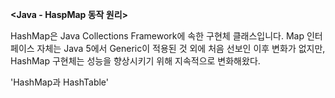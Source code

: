 **<Java - HaspMap 동작 원리>**

HashMap은 Java Collections Framework에 속한 구현체 클래스입니다. Map 인터페이스 자체는 Java 5에서 Generic이 적용된 것 외에 처음 선보인 이후 변화가 없지만, HashMap 구현체는 성능을 향상시키기 위해 지속적으로 변화해왔다.

'HashMap과 HashTable'

